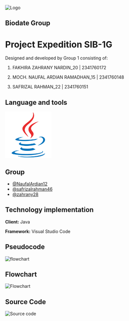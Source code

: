 <!-- <h3 align="center">A passionate frontend developer from India</h3>

<h3 align="left">Connect with me:</h3>
<p align="left">
</p> -->

<!-- <h3 align="left">Languages and Tools:</h3> -->
<!-- <p align="left"> <a href="https://www.java.com" target="_blank" rel="noreferrer"> <img src="https://raw.githubusercontent.com/devicons/devicon/master/icons/java/java-original.svg" alt="java" width="40" height="40"/> </a> </p> -->

![Logo](https://akupintar.id/documents/20143/0/LOGO+POLITEKNIK+NEGERI+MALANG.png/949b5c7d-1fd2-121d-c1ad-f275911cb955?version=1.0&t=1519104037264&imagePreview=1)

## Biodate Group

# Project Expedition SIB-1G

Designed and developed by Group 1
consisting of:

1. FAKHIRA ZAHRANY NARDIN_20 | 2341760172

2. MOCH. NAUFAL ARDIAN RAMADHAN_15 | 2341760148

3. SAFRIZAL RAHMAN_22 | 2341760151 

## Language and tools

<p align="left"> <a href="https://www.java.com" target="_blank" rel="noreferrer"> 
<img src="https://raw.githubusercontent.com/devicons/devicon/master/icons/java/java-original.svg" alt="java" width="150" height="150"/> </a> </p>

## Group  

- [@NaufalArdian12](https://github.com/NaufalArdian12)
- [@safrizalrahman46](https://github.com/safrizalrahman46)
- [@zahrany28](https://github.com/zahrany28)


## Technology implementation

**Client:** Java 

**Framework:** Visual Studio Code

## Pseudocode

![flowchart](https://github.com/NaufalArdian12/Tugas_Akhir_Java_Semester1/assets/80895732/a7dc9c45-58ab-4747-8b5a-c962a0db14d4)

## Flowchart 

![Flowchart](https://github.com/NaufalArdian12/Tugas_Akhir_Java_Semester1/assets/80895732/3ca4bc1d-76d7-4b09-8baf-24d3b871ac0c)

## Source Code

![Source code](https://github.com/NaufalArdian12/Tugas_Akhir_Java_Semester1/assets/80895732/e2a12b8d-4fe1-43a4-ade8-f71e2a8d374b)





